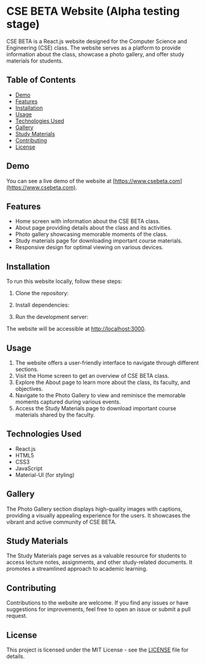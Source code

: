# CSE BETA Website (Alpha testing stage)

CSE BETA is a React.js website designed for the Computer Science and Engineering (CSE) class. The website serves as a platform to provide information about the class, showcase a photo gallery, and offer study materials for students.

## Table of Contents
- [Demo](#demo)
- [Features](#features)
- [Installation](#installation)
- [Usage](#usage)
- [Technologies Used](#technologies-used)
- [Gallery](#gallery)
- [Study Materials](#study-materials)
- [Contributing](#contributing)
- [License](#license)

## Demo

You can see a live demo of the website at [https://www.csebeta.com](https://www.csebeta.com).

## Features

- Home screen with information about the CSE BETA class.
- About page providing details about the class and its activities.
- Photo gallery showcasing memorable moments of the class.
- Study materials page for downloading important course materials.
- Responsive design for optimal viewing on various devices.

## Installation

To run this website locally, follow these steps:

1. Clone the repository:


2. Install dependencies:


3. Run the development server:


The website will be accessible at [http://localhost:3000](http://localhost:3000).

## Usage

1. The website offers a user-friendly interface to navigate through different sections.
2. Visit the Home screen to get an overview of CSE BETA class.
3. Explore the About page to learn more about the class, its faculty, and objectives.
4. Navigate to the Photo Gallery to view and reminisce the memorable moments captured during various events.
5. Access the Study Materials page to download important course materials shared by the faculty.

## Technologies Used

- React.js
- HTML5
- CSS3
- JavaScript
- Material-UI (for styling)

## Gallery

The Photo Gallery section displays high-quality images with captions, providing a visually appealing experience for the users. It showcases the vibrant and active community of CSE BETA.

## Study Materials

The Study Materials page serves as a valuable resource for students to access lecture notes, assignments, and other study-related documents. It promotes a streamlined approach to academic learning.

## Contributing

Contributions to the website are welcome. If you find any issues or have suggestions for improvements, feel free to open an issue or submit a pull request.

## License

This project is licensed under the MIT License - see the [LICENSE](LICENSE) file for details.
